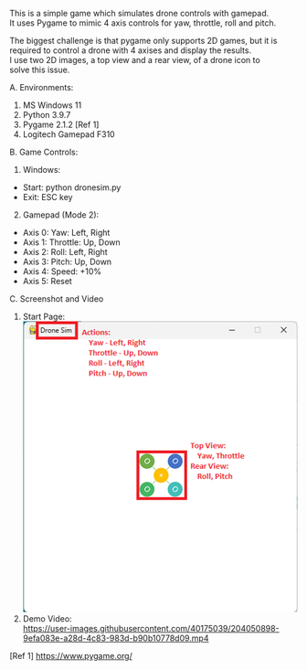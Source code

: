 This is a simple game which simulates drone controls with gamepad.  
It uses Pygame to mimic 4 axis controls for yaw, throttle, roll and pitch.  

The biggest challenge is that pygame only supports 2D games, but it is  
required to control a drone with 4 axises and display the results.  
I use two 2D images, a top view and a rear view, of a drone icon to  
solve this issue.   

A. Environments:  
1. MS Windows 11  
2. Python 3.9.7  
3. Pygame 2.1.2 [Ref 1]  
4. Logitech Gamepad F310  

B. Game Controls:

1. Windows:
- Start: python dronesim.py
- Exit: ESC key

2. Gamepad (Mode 2):  
- Axis 0: Yaw: Left, Right  
- Axis 1: Throttle: Up, Down  
- Axis 2: Roll: Left, Right  
- Axis 3: Pitch: Up, Down  
- Axis 4: Speed: +10%  
- Axis 5: Reset

C. Screenshot and Video  
1. Start Page:  
![Start Page](demo.png)  
2. Demo Video:  
https://user-images.githubusercontent.com/40175039/204050898-9efa083e-a28d-4c83-983d-b90b10778d09.mp4  

[Ref 1] https://www.pygame.org/    

